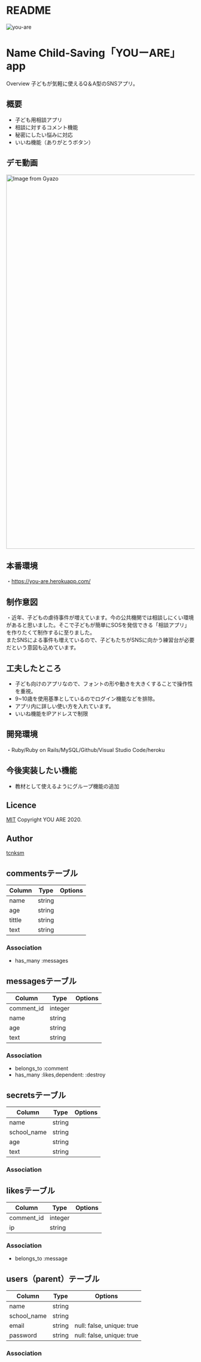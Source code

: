 # README
![you-are](https://user-images.githubusercontent.com/67889594/92625605-d4de2080-f303-11ea-84be-cd0fde2618eb.jpg)

Name
Child-Saving「YOUーARE」 app
====

Overview
子どもが気軽に使えるQ＆A型のSNSアプリ。

## 概要
<ul>
  <li>子ども用相談アプリ</li>
  <li>相談に対するコメント機能</li>
  <li>秘密にしたい悩みに対応</li>
  <li>いいね機能（ありがとうボタン）</li>
</ul>

## デモ動画
<a href="https://gyazo.com/3beff7d36637c8a5c81159bce7cc8479"><img src="https://i.gyazo.com/3beff7d36637c8a5c81159bce7cc8479.gif" alt="Image from Gyazo" width="1000"/></a>

## 本番環境
・https://you-are.herokuapp.com/

## 制作意図
・近年、子どもの虐待事件が増えています。今の公共機関では相談しにくい環境があると思いました。そこで子どもが簡単にSOSを発信できる「相談アプリ」を作りたくて制作するに至りました。<br>またSNSによる事件も増えているので、子どもたちがSNSに向かう練習台が必要だという意図も込めています。


## 工夫したところ
<ul>
  <li>子ども向けのアプリなので、フォントの形や動きを大きくすることで操作性を重視。</li>
  <li>9~10歳を使用基準としているのでログイン機能などを排除。</li>
  <li>アプリ内に詳しい使い方を入れています。</li>
  <li>いいね機能をIPアドレスで制限</li>
</ul>


## 開発環境
・Ruby/Ruby on Rails/MySQL/Github/Visual Studio Code/heroku

## 今後実装したい機能
<ul>
  <li>教材として使えるようにグループ機能の追加</li>
</ul>

## Licence

[MIT](https://github.com/tcnksm/tool/blob/master/LICENCE)
Copyright YOU ARE 2020.
## Author

[tcnksm](https://github.com/tcnksm)

## commentsテーブル

|Column|Type|Options|
|------|----|-------|
|name|string|
|age|string|
|tittle|string|
|text|string|
### Association
- has_many :messages


## messagesテーブル

|Column|Type|Options|
|------|----|-------|
|comment_id|integer|
|name|string|
|age|string|
|text|string|
### Association
- belongs_to :comment
- has_many :likes,dependent: :destroy


## secretsテーブル

|Column|Type|Options|
|------|----|-------|
|name|string|
|school_name|string|
|age|string|
|text|string|
### Association


## likesテーブル

|Column|Type|Options|
|------|----|-------|
|comment_id|integer|
|ip|string|
### Association
- belongs_to :message


## users（parent）テーブル

|Column|Type|Options|
|------|----|-------|
|name|string|
|school_name|string|
|email|string|null: false, unique: true|
|password|string|null: false, unique: true|
### Association